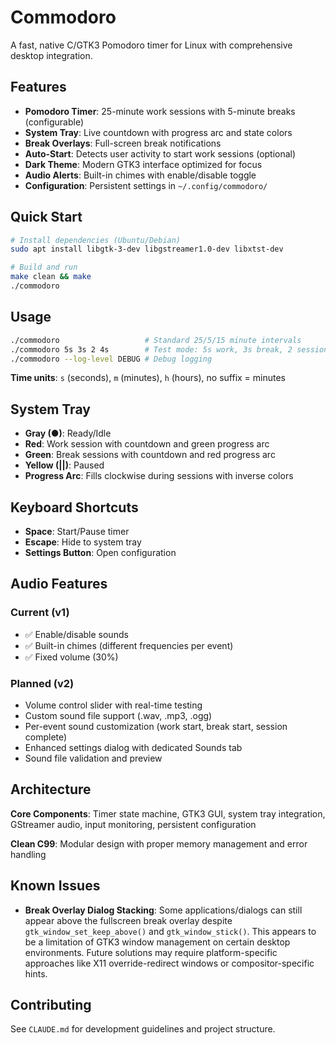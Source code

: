# Commodoro

A fast, native C/GTK3 Pomodoro timer for Linux with comprehensive desktop integration.

## Features

- **Pomodoro Timer**: 25-minute work sessions with 5-minute breaks (configurable)
- **System Tray**: Live countdown with progress arc and state colors
- **Break Overlays**: Full-screen break notifications 
- **Auto-Start**: Detects user activity to start work sessions (optional)
- **Dark Theme**: Modern GTK3 interface optimized for focus
- **Audio Alerts**: Built-in chimes with enable/disable toggle
- **Configuration**: Persistent settings in `~/.config/commodoro/`

## Quick Start

```bash
# Install dependencies (Ubuntu/Debian)
sudo apt install libgtk-3-dev libgstreamer1.0-dev libxtst-dev

# Build and run
make clean && make
./commodoro
```

## Usage

```bash
./commodoro                   # Standard 25/5/15 minute intervals
./commodoro 5s 3s 2 4s        # Test mode: 5s work, 3s break, 2 sessions, 4s long break
./commodoro --log-level DEBUG # Debug logging
```

**Time units**: `s` (seconds), `m` (minutes), `h` (hours), no suffix = minutes

## System Tray

- **Gray (●)**: Ready/Idle
- **Red**: Work session with countdown and green progress arc
- **Green**: Break sessions with countdown and red progress arc
- **Yellow (||)**: Paused
- **Progress Arc**: Fills clockwise during sessions with inverse colors

## Keyboard Shortcuts

- **Space**: Start/Pause timer
- **Escape**: Hide to system tray
- **Settings Button**: Open configuration

## Audio Features

### Current (v1)
- ✅ Enable/disable sounds
- ✅ Built-in chimes (different frequencies per event)
- ✅ Fixed volume (30%)

### Planned (v2)
- Volume control slider with real-time testing
- Custom sound file support (.wav, .mp3, .ogg)
- Per-event sound customization (work start, break start, session complete)
- Enhanced settings dialog with dedicated Sounds tab
- Sound file validation and preview

## Architecture

**Core Components**: Timer state machine, GTK3 GUI, system tray integration, GStreamer audio, input monitoring, persistent configuration

**Clean C99**: Modular design with proper memory management and error handling

## Known Issues

- **Break Overlay Dialog Stacking**: Some applications/dialogs can still appear above the fullscreen break overlay despite `gtk_window_set_keep_above()` and `gtk_window_stick()`. This appears to be a limitation of GTK3 window management on certain desktop environments. Future solutions may require platform-specific approaches like X11 override-redirect windows or compositor-specific hints.

## Contributing

See `CLAUDE.md` for development guidelines and project structure.
